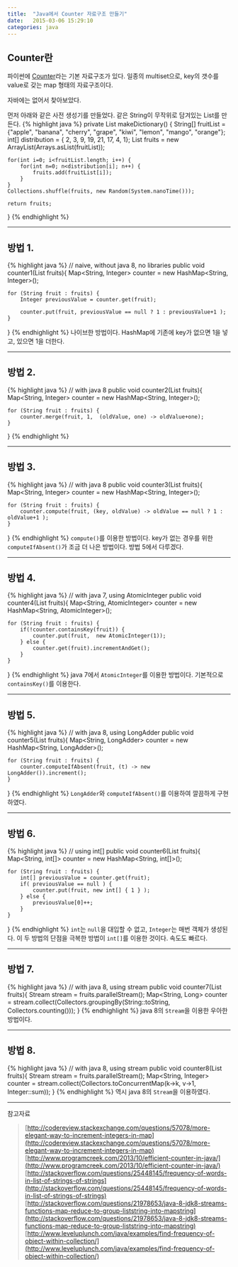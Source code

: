 ```yaml
---
title:  "Java에서 Counter 자료구조 만들기"
date:   2015-03-06 15:29:10
categories: java
---
```


## Counter란

파이썬에 [Counter](https://docs.python.org/2/library/collections.html#collections.Counter)라는 기본 자료구조가 있다. 일종의 multiset으로, key의 갯수를 value로 갖는 map 형태의 자료구조이다.
  
자바에는 없어서 찾아보았다.
  
먼저 아래와 같은 사전 생성기를 만들었다. 같은 String이 무작위로 담겨있는 List를 만든다.
{% highlight java %}
private List<String> makeDictionary() {
	String[] fruitList = {"apple", "banana", "cherry", "grape",
		"kiwi", "lemon", "mango", "orange"};
	int[] distribution = { 2, 3, 9, 19, 21, 17, 4, 1};
	List<String> fruits = new ArrayList<String>(Arrays.asList(fruitList));
	
	for(int i=0; i<fruitList.length; i++) {
		for(int n=0; n<distribution[i]; n++) {
			fruits.add(fruitList[i]);
		}
	}
	Collections.shuffle(fruits, new Random(System.nanoTime()));
	
	return fruits;
}
{% endhighlight %}
  
  
---
  
  
## 방법 1.
{% highlight java %}
// naive, without java 8, no libraries
public void counter1(List<String> fruits){
	Map<String, Integer> counter = new HashMap<String, Integer>();
	
	for (String fruit : fruits) {
		Integer previousValue = counter.get(fruit);
		
		counter.put(fruit, previousValue == null ? 1 : previousValue+1 );
	}
}
{% endhighlight %}
나이브한 방법이다. HashMap에 기존에 key가 없으면 1을 넣고, 있으면 1을 더한다.
  
  
---
  
  
## 방법 2.
{% highlight java %}
// with java 8
public void counter2(List<String> fruits){
	Map<String, Integer> counter = new HashMap<String, Integer>();
	
	for (String fruit : fruits) {
		counter.merge(fruit, 1,  (oldValue, one) -> oldValue+one);
	}
}
{% endhighlight %}
  
  
---
  
  
## 방법 3.
{% highlight java %}
// with java 8
public void counter3(List<String> fruits){
	Map<String, Integer> counter = new HashMap<String, Integer>();
	
	for (String fruit : fruits) {
		counter.compute(fruit, (key, oldValue) -> oldValue == null ? 1 : oldValue+1 );
	}		
}
{% endhighlight %}
`compute()`를 이용한 방법이다. key가 없는 경우를 위한 `computeIfAbsent()`가 조금 더 나은 방법이다. 방법 5에서 다루겠다.
  
  
---
  
  
## 방법 4.
{% highlight java %}
// with java 7, using AtomicInteger
public void counter4(List<String> fruits){
	Map<String, AtomicInteger> counter = new HashMap<String, AtomicInteger>();
	
	for (String fruit : fruits) {
		if(!counter.containsKey(fruit)) {
			counter.put(fruit,  new AtomicInteger(1));
		} else {
			counter.get(fruit).incrementAndGet();
		}
	}			
}
{% endhighlight %}
java 7에서 `AtomicInteger`를 이용한 방법이다. 기본적으로 `containsKey()`를 이용한다.
  
  
---
  
  
## 방법 5.
{% highlight java %}
// with java 8, using LongAdder
public void counter5(List<String> fruits){
	Map<String, LongAdder> counter = new HashMap<String, LongAdder>();
	
	for (String fruit : fruits) {
		counter.computeIfAbsent(fruit, (t) -> new LongAdder()).increment();
	}	
}
{% endhighlight %}
`LongAdder`와 `computeIfAbsent()`를 이용하여 깔끔하게 구현하였다.
  
  
---
  
  
## 방법 6.
{% highlight java %}
// using int[]
public void counter6(List<String> fruits){
	Map<String, int[]> counter = new HashMap<String, int[]>();
	
	for (String fruit : fruits) {
		int[] previousValue = counter.get(fruit);
		if( previousValue == null ) {
			counter.put(fruit, new int[] { 1 } );
		} else {
			previousValue[0]++;
		}
	}		
}
{% endhighlight %}
`int`는 `null`을 대입할 수 없고, `Integer`는 매번 객체가 생성된다. 이 두 방법의 단점을 극복한 방법이 `int[]`를 이용한 것이다. 속도도 빠르다.
  
  
---
  
  
## 방법 7.
{% highlight java %}
// with java 8, using stream
public void counter7(List<String> fruits){
	Stream<String> stream = fruits.parallelStream();
	Map<String, Long> counter = stream.collect(Collectors.groupingBy(String::toString, Collectors.counting()));
}
{% endhighlight %}
java 8의 `Stream`을 이용한 우아한 방법이다.
  
  
---
  
  
## 방법 8.
{% highlight java %}
// with java 8, using stream
public void counter8(List<String> fruits){
	Stream<String> stream = fruits.parallelStream();
	Map<String, Integer> counter = stream.collect(Collectors.toConcurrentMap(k->k, v->1, Integer::sum));
}
{% endhighlight %}
역시 java 8의 `Stream`을 이용하였다.

  
  
---
  
  
참고자료

> [http://codereview.stackexchange.com/questions/57078/more-elegant-way-to-increment-integers-in-map](http://codereview.stackexchange.com/questions/57078/more-elegant-way-to-increment-integers-in-map)
> [http://www.programcreek.com/2013/10/efficient-counter-in-java/](http://www.programcreek.com/2013/10/efficient-counter-in-java/)
> [http://stackoverflow.com/questions/25448145/frequency-of-words-in-list-of-strings-of-strings](http://stackoverflow.com/questions/25448145/frequency-of-words-in-list-of-strings-of-strings)
> [http://stackoverflow.com/questions/21978653/java-8-jdk8-streams-functions-map-reduce-to-group-liststring-into-mapstring](http://stackoverflow.com/questions/21978653/java-8-jdk8-streams-functions-map-reduce-to-group-liststring-into-mapstring)
> [http://www.leveluplunch.com/java/examples/find-frequency-of-object-within-collection/](http://www.leveluplunch.com/java/examples/find-frequency-of-object-within-collection/)
> 
